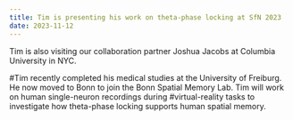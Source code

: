 ```yaml
---
title: Tim is presenting his work on theta-phase locking at SfN 2023
date: 2023-11-12
---
```


Tim is also visiting our collaboration partner Joshua Jacobs at Columbia University in NYC.

<!--more-->

#Tim recently completed his medical studies at the University of Freiburg. He now moved to Bonn to join the Bonn Spatial Memory Lab. Tim will work on human single-neuron recordings during #virtual-reality tasks to investigate how theta-phase locking supports human spatial memory.
